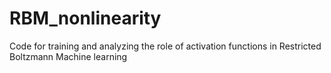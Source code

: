 # RBM_nonlinearity
Code for training and analyzing the role of activation functions in Restricted Boltzmann Machine learning
